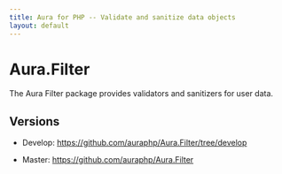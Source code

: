 ```yaml
---
title: Aura for PHP -- Validate and sanitize data objects
layout: default
---
```


Aura.Filter
=============

The Aura Filter package provides validators and sanitizers for user data.

Versions
--------

- Develop: <https://github.com/auraphp/Aura.Filter/tree/develop>

- Master: <https://github.com/auraphp/Aura.Filter>

